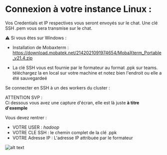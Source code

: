 # Connexion à votre instance Linux :

Vos Credentials et IP respectives vous seront envoyés sur le chat.
Une clé SSH .pem vous sera transmise sur le chat.

:warning: Si vous êtes sur Windows :

- Installation de Mobaxterm :  
https://download.mobatek.net/2142021091974654/MobaXterm_Portable_v21.4.zip

- La clé SSH vous est fournie par le formateur au format .ppk sur teams. 
téléchargez  la en local sur votre machine et notez bien l'endroit ou elle a été sauvegardeé

Se connecter en SSH à un des workers du cluster :  

ATTENTION SVP :   
Ci dessous vous avez une capture d'écran, elle est là juste **à titre d'exemple**

Vous devez rentrer :
- VOTRE USER : *hadoop*  
- VOTRE CLE SSH : le chemin complet de la clé .ppk  
- VOTRE Adresse IP : L'adresse IP attribuée par le formateur  

![alt text](https://i.ibb.co/tYL7W8y/Annotation-2020-05-08-135954.png)  


<!-- La clé est fournie au format .pem : Convertissez-la en .ppk 

Pour ce faire suivre le mini-tuto ce-dessous :

- Convert PEM to PPK :

1. Open PuTTYgen
3. Click "Load" on the right side about 3/4 down
4. Set the file type to *.*
5. Browse to, and Open your .pem file
6. PuTTY will auto-detect everything it needs, and you just need to click "Save private key" and you can save your ppk key for use with PuTTY

https://stackoverflow.com/questions/3190667/convert-pem-to-ppk-file-format --!>

